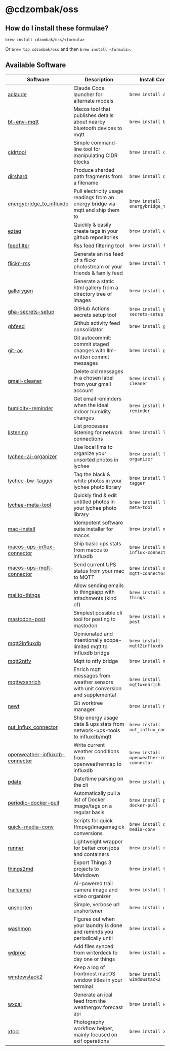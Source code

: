 # @cdzombak/oss

## How do I install these formulae?

`brew install cdzombak/oss/<formula>`

Or `brew tap cdzombak/oss` and then `brew install <formula>`.

## Available Software

<!-- project_table_start -->

| Software | Description | Install Command |
| -------- | ----------- | -----------------|
| [aclaude](https://github.com/cdzombak/aclaude) | Claude Code launcher for alternate models | `brew install aclaude` |
| [bt-env-mqtt](https://github.com/cdzombak/bt-env-mqtt) | Macos tool that publishes details about nearby bluetooth devices to mqtt | `brew install bt-env-mqtt` |
| [cidrtool](https://github.com/cdzombak/cidrtool) | Simple command-line tool for manipulating CIDR blocks | `brew install cidrtool` |
| [dirshard](https://github.com/cdzombak/dirshard) | Produce sharded path fragments from a filename | `brew install dirshard` |
| [energybridge_to_influxdb](https://github.com/cdzombak/energybridge_to_influxdb) | Pull electricity usage readings from an energy bridge via mqtt and ship them to | `brew install energybridge_to_influxdb` |
| [eztag](https://github.com/cdzombak/eztag) | Quickly &amp; easily create tags in your github repositories | `brew install eztag` |
| [feedfilter](https://github.com/cdzombak/feedfilter) | Rss feed filtering tool | `brew install feedfilter` |
| [flickr-rss](https://github.com/cdzombak/flickr-rss) | Generate an rss feed of a flickr photostream or your friends & family feed | `brew install flickr-rss` |
| [gallerygen](https://github.com/cdzombak/gallerygen) | Generate a static html gallery from a directory tree of images | `brew install gallerygen` |
| [gha-secrets-setup](https://github.com/cdzombak/gha-secrets-setup) | GitHub Actions secrets setup tool | `brew install gha-secrets-setup` |
| [ghfeed](https://github.com/cdzombak/ghfeed) | Github activity feed consolidator | `brew install ghfeed` |
| [git-ac](https://github.com/cdzombak/git-ac) | Git autocommit: commit staged changes with llm-written commit messages | `brew install git-ac` |
| [gmail-cleaner](https://github.com/cdzombak/gmail-cleaner) | Delete old messages in a chosen label from your gmail account | `brew install gmail-cleaner` |
| [humidity-reminder](https://github.com/cdzombak/humidity-reminder) | Get email reminders when the ideal indoor humidity changes | `brew install humidity-reminder` |
| [listening](https://github.com/cdzombak/listening) | List processes listening for network connections | `brew install listening` |
| [lychee-ai-organizer](https://github.com/cdzombak/lychee-ai-organizer) | Use local llms to organize your unsorted photos in lychee | `brew install lychee-ai-organizer` |
| [lychee-bw-tagger](https://github.com/cdzombak/lychee-bw-tagger) | Tag the black & white photos in your lychee photo library | `brew install lychee-bw-tagger` |
| [lychee-meta-tool](https://github.com/cdzombak/lychee-meta-tool) | Quickly find & edit untitled photos in your lychee photo library | `brew install lychee-meta-tool` |
| [mac-install](https://github.com/cdzombak/mac-install) | Idempotent software suite installer for macos | `brew install mac-install` |
| [macos-ups-influx-connector](https://github.com/cdzombak/macos-ups-influx-connector) | Ship basic ups stats from macos to influxdb | `brew install macos-ups-influx-connector` |
| [macos-ups-mqtt-connector](https://github.com/cdzombak/macos-ups-mqtt-connector) | Send current UPS status from your mac to MQTT | `brew install macos-ups-mqtt-connector` |
| [mailto-things](https://github.com/cdzombak/mailto-things) | Allow sending emails to thingsapp with attachments (kind of) | `brew install mailto-things` |
| [mastodon-post](https://github.com/cdzombak/mastodon-post) | Simplest possible cli tool for posting to mastodon | `brew install mastodon-post` |
| [mqtt2influxdb](https://github.com/cdzombak/mqtt2influxdb) | Opinionated and intentionally scope-limited mqtt to influxdb bridge | `brew install mqtt2influxdb` |
| [mqtt2ntfy](https://github.com/cdzombak/mqtt2ntfy) | Mqtt to ntfy bridge | `brew install mqtt2ntfy` |
| [mqttwxenrich](https://github.com/cdzombak/mqttwxenrich) | Enrich mqtt messages from weather sensors with unit conversion and supplemental | `brew install mqttwxenrich` |
| [newt](https://github.com/cdzombak/newt) | Git worktree manager | `brew install newt` |
| [nut_influx_connector](https://github.com/cdzombak/nut_influx_connector) | Ship energy usage data &amp; ups stats from network-ups-tools to influxdb/mqtt | `brew install nut_influx_connector` |
| [openweather-influxdb-connector](https://github.com/cdzombak/openweather-influxdb-connector) | Write current weather conditions from openweathermap to influxdb | `brew install openweather-influxdb-connector` |
| [pdate](https://github.com/cdzombak/pdate) | Date/time parsing on the cli | `brew install pdate` |
| [periodic-docker-pull](https://github.com/cdzombak/periodic-docker-pull) | Automatically pull a list of Docker image/tags on a regular basis | `brew install periodic-docker-pull` |
| [quick-media-conv](https://github.com/cdzombak/quick-media-conv) | Scripts for quick ffmpeg/imagemagick conversions | `brew install quick-media-conv` |
| [runner](https://github.com/cdzombak/runner) | Lightweight wrapper for better cron jobs and containers | `brew install runner` |
| [things2md](https://github.com/cdzombak/things2md) | Export Things 3 projects to Markdown | `brew install things2md` |
| [trailcamai](https://github.com/cdzombak/trailcamai) | Ai-powered trail camera image and video organizer | `brew install trailcamai` |
| [unshorten](https://github.com/cdzombak/unshorten) | Simple, verbose url unshortener | `brew install unshorten` |
| [washmon](https://github.com/cdzombak/washmon) | Figures out when your laundry is done and reminds you periodically until | `brew install washmon` |
| [wdproc](https://github.com/cdzombak/wdproc) | Add files synced from writerdeck to day one or things | `brew install wdproc` |
| [windowstack2](https://github.com/cdzombak/windowstack2) | Keep a log of frontmost macOS window titles in your terminal | `brew install windowstack2` |
| [wxcal](https://github.com/cdzombak/wxcal) | Generate an ical feed from the weathergov forecast api | `brew install wxcal` |
| [xtool](https://github.com/cdzombak/xtool) | Photography workflow helper, mainly focused on exif operations | `brew install xtool` |

<!-- project_table_end -->
